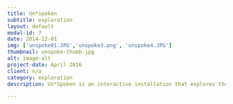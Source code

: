 ```yaml
---
title: Un*spoken
subtitle: exploration
layout: default
modal-id: 7
date: 2014-12-01
img: ['unspoke01.JPG','unspoke3.png', 'unspoke4.JPG']
thumbnail: unspoke-thumb.jpg
alt: image-alt
project-date: April 2016
client: n/a
category: exploration
description: Un*Spoken is an interactive installation that explores the contrasts between laughter and crying and how these non-language based utterances relate to the emotional responses that arise when one hears music. Emotions compel us and create a universal phenomenon in which we understand and relate to others. Using project driven research and by translating a database of such sounds into music that can be played back, the piece allows the audience to come to their own conclusions and comparisons. Un*Spoken was created by transcribing audio into dot compositions that can be played through a music box. Because these emotions are so similar, they can easily be misinterpreted but when these non-verbal methods of communication are stripped and transcribed, the potential for an emotional vocabulary is reestablished.<p><i>Callaborative work with <a href="http://meganprycedesigns.com">Megan Pryce</i></a></p>

---
```

